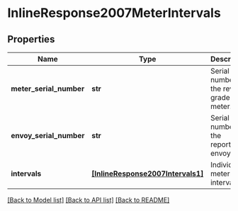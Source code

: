 # InlineResponse2007MeterIntervals


## Properties
Name | Type | Description | Notes
------------ | ------------- | ------------- | -------------
**meter_serial_number** | **str** | Serial number of the revenue grade meter. | 
**envoy_serial_number** | **str** | Serial number of the reporting envoy. | 
**intervals** | [**[InlineResponse2007Intervals1]**](InlineResponse2007Intervals1.md) | Individual meter level interval. | 

[[Back to Model list]](../README.md#documentation-for-models) [[Back to API list]](../README.md#documentation-for-api-endpoints) [[Back to README]](../README.md)


